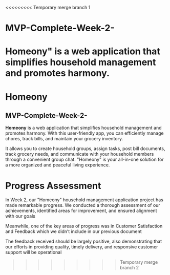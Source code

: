 <<<<<<<<< Temporary merge branch 1
# MVP-Complete-Week-2-
Homeony" is a web application that simplifies household management and promotes harmony.
=========
# Homeony

## MVP-Complete-Week-2-

**Homeony** is a web application that simplifies household management and promotes harmony. With this user-friendly app, you can efficiently manage chores, track bills, and maintain your grocery inventory.

 It allows you to create household groups, assign tasks, post bill documents, track grocery needs, and communicate with your household members through a convenient group chat. "Homeony" is your all-in-one solution for a more organized and peaceful living experience.

# Progress Assessment

In Week 2, our "Homeony" household management application project has made remarkable progress. We conducted a thorough assessment of our achievements, identified areas for improvement, and ensured alignment with our goals

Meanwhile, one of the key areas of progress was in Customer Satisfaction and Feedback which we didn’t include in our previous document

The feedback received should be largely positive, also demonstrating that our efforts in providing quality, timely delivery, and responsive customer support will be operational




>>>>>>>>> Temporary merge branch 2
